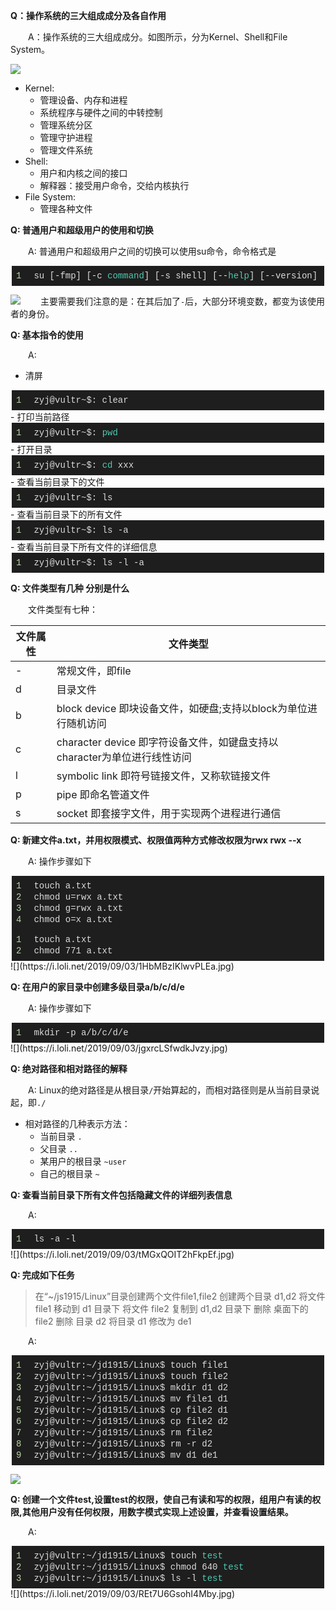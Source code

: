 **Q：操作系统的三大组成成分及各自作用**

&emsp;&emsp;A：操作系统的三大组成成分。如图所示，分为Kernel、Shell和File System。

![](https://i.loli.net/2019/09/03/6grL3jw1isPFxnV.jpg)

- Kernel: 
    - 管理设备、内存和进程
    - 系统程序与硬件之间的中转控制
    - 管理系统分区
    - 管理守护进程
    - 管理文件系统
- Shell:
    - 用户和内核之间的接口
    - 解释器：接受用户命令，交给内核执行
- File System: 
    - 管理各种文件

**Q: 普通用户和超级用户的使用和切换**

&emsp;&emsp;A: 普通用户和超级用户之间的切换可以使用su命令，命令格式是
<div class="output_wrapper mdui-center"
                 style="font-size: 16px; color: rgb(62, 62, 62); line-height: 1.6; word-spacing: 0; letter-spacing: 0; font-family: 'Helvetica Neue', Helvetica, 'Hiragino Sans GB', 'Microsoft YaHei', Arial, sans-serif; background-image: linear-gradient(90deg, rgba(250, 255, 255, 0.05) 3%, rgba(250, 255, 255, 0) 3%), linear-gradient(360deg, rgba(250, 255, 255, 0.05) 3%, rgba(255, 255, 255, 0) 3%); background-size: 20px 20px; background-position: center center;">
                <pre
                        style="font-size: inherit; color: inherit; line-height: inherit; margin: 0; padding: 0;"><code
                        class="bash language-bash hljs"
                        style="overflow-wrap: break-word; margin: 0 2px; line-height: 18px; font-size: 14px; font-weight: normal; word-spacing: 0; letter-spacing: 0; font-family: Consolas, Inconsolata, Courier, monospace; border-radius: 0; overflow-x: auto; padding: 0.5em; background: rgb(30, 30, 30); color: rgb(220, 220, 220); white-space: pre !important; word-wrap: normal !important; word-break: normal !important; overflow: auto !important; display: -webkit-box !important;"><span
                        class="linenum hljs-number"
                        style="font-size: inherit; line-height: inherit; margin: 0; padding: 0; color: rgb(184, 215, 163); padding-right: 20px; word-spacing: 0; word-wrap: inherit !important; word-break: inherit !important;">1</span>su&nbsp;[-fmp]&nbsp;[-c&nbsp;<span
                        class="hljs-built_in"
                        style="font-size: inherit; line-height: inherit; margin: 0; padding: 0; color: rgb(78, 201, 176); word-wrap: inherit !important; word-break: inherit !important;">command</span>]&nbsp;[-s&nbsp;shell]&nbsp;[--<span
                        class="hljs-built_in"
                        style="font-size: inherit; line-height: inherit; margin: 0; padding: 0; color: rgb(78, 201, 176); word-wrap: inherit !important; word-break: inherit !important;">help</span>]&nbsp;[--version]&nbsp;[-]&nbsp;[USER&nbsp;[ARG]]<br></code></pre>
            </div>

![](https://i.loli.net/2019/09/03/qgPxJszLS98wRyA.jpg)
&emsp;&emsp;主要需要我们注意的是：在其后加了`-`后，大部分环境变数，都变为该使用者的身份。

**Q: 基本指令的使用**

&emsp;&emsp;A:
- 清屏
<div class="output_wrapper mdui-center"
                         style="font-size: 16px; color: rgb(62, 62, 62); line-height: 1.6; word-spacing: 0; letter-spacing: 0; font-family: 'Helvetica Neue', Helvetica, 'Hiragino Sans GB', 'Microsoft YaHei', Arial, sans-serif; background-image: linear-gradient(90deg, rgba(250, 255, 255, 0.05) 3%, rgba(250, 255, 255, 0) 3%), linear-gradient(360deg, rgba(250, 255, 255, 0.05) 3%, rgba(255, 255, 255, 0) 3%); background-size: 20px 20px; background-position: center center;">
                    <pre
                            style="font-size: inherit; color: inherit; line-height: inherit; margin: 0; padding: 0;"><code
                            class="bash language-bash hljs"
                            style="overflow-wrap: break-word; margin: 0 2px; line-height: 18px; font-size: 14px; font-weight: normal; word-spacing: 0; letter-spacing: 0; font-family: Consolas, Inconsolata, Courier, monospace; border-radius: 0; overflow-x: auto; padding: 0.5em; background: rgb(30, 30, 30); color: rgb(220, 220, 220); white-space: pre !important; word-wrap: normal !important; word-break: normal !important; overflow: auto !important; display: -webkit-box !important;"><span
                            class="linenum hljs-number"
                            style="font-size: inherit; line-height: inherit; margin: 0; padding: 0; color: rgb(184, 215, 163); padding-right: 20px; word-spacing: 0; word-wrap: inherit !important; word-break: inherit !important;">1</span>zyj@vultr~$:&nbsp;clear<br></code></pre>
                    </div>
- 打印当前路径
<div class="output_wrapper mdui-center"
                         style="font-size: 16px; color: rgb(62, 62, 62); line-height: 1.6; word-spacing: 0; letter-spacing: 0; font-family: 'Helvetica Neue', Helvetica, 'Hiragino Sans GB', 'Microsoft YaHei', Arial, sans-serif; background-image: linear-gradient(90deg, rgba(250, 255, 255, 0.05) 3%, rgba(250, 255, 255, 0) 3%), linear-gradient(360deg, rgba(250, 255, 255, 0.05) 3%, rgba(255, 255, 255, 0) 3%); background-size: 20px 20px; background-position: center center;">
                    <pre
                            style="font-size: inherit; color: inherit; line-height: inherit; margin: 0; padding: 0;"><code
                            class="bash language-bash hljs"
                            style="overflow-wrap: break-word; margin: 0 2px; line-height: 18px; font-size: 14px; font-weight: normal; word-spacing: 0; letter-spacing: 0; font-family: Consolas, Inconsolata, Courier, monospace; border-radius: 0; overflow-x: auto; padding: 0.5em; background: rgb(30, 30, 30); color: rgb(220, 220, 220); white-space: pre !important; word-wrap: normal !important; word-break: normal !important; overflow: auto !important; display: -webkit-box !important;"><span
                            class="linenum hljs-number"
                            style="font-size: inherit; line-height: inherit; margin: 0; padding: 0; color: rgb(184, 215, 163); padding-right: 20px; word-spacing: 0; word-wrap: inherit !important; word-break: inherit !important;">1</span>zyj@vultr~$:&nbsp;<span
                            class="hljs-built_in"
                            style="font-size: inherit; line-height: inherit; margin: 0; padding: 0; color: rgb(78, 201, 176); word-wrap: inherit !important; word-break: inherit !important;">pwd</span><br></code></pre>
                    </div>
- 打开目录
<div class="output_wrapper mdui-center"
                         style="font-size: 16px; color: rgb(62, 62, 62); line-height: 1.6; word-spacing: 0; letter-spacing: 0; font-family: 'Helvetica Neue', Helvetica, 'Hiragino Sans GB', 'Microsoft YaHei', Arial, sans-serif; background-image: linear-gradient(90deg, rgba(250, 255, 255, 0.05) 3%, rgba(250, 255, 255, 0) 3%), linear-gradient(360deg, rgba(250, 255, 255, 0.05) 3%, rgba(255, 255, 255, 0) 3%); background-size: 20px 20px; background-position: center center;">
                    <pre
                            style="font-size: inherit; color: inherit; line-height: inherit; margin: 0; padding: 0;"><code
                            class="bash language-bash hljs"
                            style="overflow-wrap: break-word; margin: 0 2px; line-height: 18px; font-size: 14px; font-weight: normal; word-spacing: 0; letter-spacing: 0; font-family: Consolas, Inconsolata, Courier, monospace; border-radius: 0; overflow-x: auto; padding: 0.5em; background: rgb(30, 30, 30); color: rgb(220, 220, 220); white-space: pre !important; word-wrap: normal !important; word-break: normal !important; overflow: auto !important; display: -webkit-box !important;"><span
                            class="linenum hljs-number"
                            style="font-size: inherit; line-height: inherit; margin: 0; padding: 0; color: rgb(184, 215, 163); padding-right: 20px; word-spacing: 0; word-wrap: inherit !important; word-break: inherit !important;">1</span>zyj@vultr~$:&nbsp;<span
                            class="hljs-built_in"
                            style="font-size: inherit; line-height: inherit; margin: 0; padding: 0; color: rgb(78, 201, 176); word-wrap: inherit !important; word-break: inherit !important;">cd</span>&nbsp;xxx<br></code></pre>
                    </div>
- 查看当前目录下的文件
<div class="output_wrapper mdui-center"
                         style="font-size: 16px; color: rgb(62, 62, 62); line-height: 1.6; word-spacing: 0; letter-spacing: 0; font-family: 'Helvetica Neue', Helvetica, 'Hiragino Sans GB', 'Microsoft YaHei', Arial, sans-serif; background-image: linear-gradient(90deg, rgba(250, 255, 255, 0.05) 3%, rgba(250, 255, 255, 0) 3%), linear-gradient(360deg, rgba(250, 255, 255, 0.05) 3%, rgba(255, 255, 255, 0) 3%); background-size: 20px 20px; background-position: center center;">
                    <pre
                            style="font-size: inherit; color: inherit; line-height: inherit; margin: 0; padding: 0;"><code
                            class="bash language-bash hljs"
                            style="overflow-wrap: break-word; margin: 0 2px; line-height: 18px; font-size: 14px; font-weight: normal; word-spacing: 0; letter-spacing: 0; font-family: Consolas, Inconsolata, Courier, monospace; border-radius: 0; overflow-x: auto; padding: 0.5em; background: rgb(30, 30, 30); color: rgb(220, 220, 220); white-space: pre !important; word-wrap: normal !important; word-break: normal !important; overflow: auto !important; display: -webkit-box !important;"><span
                            class="linenum hljs-number"
                            style="font-size: inherit; line-height: inherit; margin: 0; padding: 0; color: rgb(184, 215, 163); padding-right: 20px; word-spacing: 0; word-wrap: inherit !important; word-break: inherit !important;">1</span>zyj@vultr~$:&nbsp;ls<br></code></pre>
                    </div>
- 查看当前目录下的所有文件
<div class="output_wrapper mdui-center"
                         style="font-size: 16px; color: rgb(62, 62, 62); line-height: 1.6; word-spacing: 0; letter-spacing: 0; font-family: 'Helvetica Neue', Helvetica, 'Hiragino Sans GB', 'Microsoft YaHei', Arial, sans-serif; background-image: linear-gradient(90deg, rgba(250, 255, 255, 0.05) 3%, rgba(250, 255, 255, 0) 3%), linear-gradient(360deg, rgba(250, 255, 255, 0.05) 3%, rgba(255, 255, 255, 0) 3%); background-size: 20px 20px; background-position: center center;">
                    <pre
                            style="font-size: inherit; color: inherit; line-height: inherit; margin: 0; padding: 0;"><code
                            class="bash language-bash hljs"
                            style="overflow-wrap: break-word; margin: 0 2px; line-height: 18px; font-size: 14px; font-weight: normal; word-spacing: 0; letter-spacing: 0; font-family: Consolas, Inconsolata, Courier, monospace; border-radius: 0; overflow-x: auto; padding: 0.5em; background: rgb(30, 30, 30); color: rgb(220, 220, 220); white-space: pre !important; word-wrap: normal !important; word-break: normal !important; overflow: auto !important; display: -webkit-box !important;"><span
                            class="linenum hljs-number"
                            style="font-size: inherit; line-height: inherit; margin: 0; padding: 0; color: rgb(184, 215, 163); padding-right: 20px; word-spacing: 0; word-wrap: inherit !important; word-break: inherit !important;">1</span>zyj@vultr~$:&nbsp;ls&nbsp;-a<br></code></pre>
                    </div>
- 查看当前目录下所有文件的详细信息
<div class="output_wrapper mdui-center"
                         style="font-size: 16px; color: rgb(62, 62, 62); line-height: 1.6; word-spacing: 0; letter-spacing: 0; font-family: 'Helvetica Neue', Helvetica, 'Hiragino Sans GB', 'Microsoft YaHei', Arial, sans-serif; background-image: linear-gradient(90deg, rgba(250, 255, 255, 0.05) 3%, rgba(250, 255, 255, 0) 3%), linear-gradient(360deg, rgba(250, 255, 255, 0.05) 3%, rgba(255, 255, 255, 0) 3%); background-size: 20px 20px; background-position: center center;">
                    <pre
                            style="font-size: inherit; color: inherit; line-height: inherit; margin: 0; padding: 0;"><code
                            class="bash language-bash hljs"
                            style="overflow-wrap: break-word; margin: 0 2px; line-height: 18px; font-size: 14px; font-weight: normal; word-spacing: 0; letter-spacing: 0; font-family: Consolas, Inconsolata, Courier, monospace; border-radius: 0; overflow-x: auto; padding: 0.5em; background: rgb(30, 30, 30); color: rgb(220, 220, 220); white-space: pre !important; word-wrap: normal !important; word-break: normal !important; overflow: auto !important; display: -webkit-box !important;"><span
                            class="linenum hljs-number"
                            style="font-size: inherit; line-height: inherit; margin: 0; padding: 0; color: rgb(184, 215, 163); padding-right: 20px; word-spacing: 0; word-wrap: inherit !important; word-break: inherit !important;">1</span>zyj@vultr~$:&nbsp;ls&nbsp;-l&nbsp;-a<br></code></pre>
                    </div>

**Q: 文件类型有几种  分别是什么**

&emsp;&emsp;文件类型有七种：
<table>
<thead>
<tr>
<th>文件属性</th>
<th>文件类型</th>
</tr>
</thead>
<tbody>
<tr>
<td>-</td>
<td>常规文件，即file</td>
</tr>
<tr>
<td>d</td>
<td>目录文件</td>
</tr>
<tr>
<td>b</td>
<td>block device 即块设备文件，如硬盘;支持以block为单位进行随机访问</td>
</tr>
<tr>
<td>c</td>
<td>character device 即字符设备文件，如键盘支持以character为单位进行线性访问</td>
</tr>
<tr>
<td>l</td>
<td>symbolic link 即符号链接文件，又称软链接文件</td>
</tr>
<tr>
<td>p</td>
<td>pipe 即命名管道文件</td>
</tr>
<tr>
<td>s</td>
<td>socket 即套接字文件，用于实现两个进程进行通信</td>
</tr>
</tbody>
</table>

**Q: 新建文件a.txt，并用权限模式、权限值两种方式修改权限为rwx rwx --x**

&emsp;&emsp;A: 操作步骤如下
<div class="output_wrapper mdui-center"
                 style="font-size: 16px; color: rgb(62, 62, 62); line-height: 1.6; word-spacing: 0; letter-spacing: 0; font-family: 'Helvetica Neue', Helvetica, 'Hiragino Sans GB', 'Microsoft YaHei', Arial, sans-serif; background-image: linear-gradient(90deg, rgba(250, 255, 255, 0.05) 3%, rgba(250, 255, 255, 0) 3%), linear-gradient(360deg, rgba(250, 255, 255, 0.05) 3%, rgba(255, 255, 255, 0) 3%); background-size: 20px 20px; background-position: center center;">
                <pre
                        style="font-size: inherit; color: inherit; line-height: inherit; margin: 0; padding: 0;"><code
                        class="bash language-bash hljs"
                        style="overflow-wrap: break-word; margin: 0 2px; line-height: 18px; font-size: 14px; font-weight: normal; word-spacing: 0; letter-spacing: 0; font-family: Consolas, Inconsolata, Courier, monospace; border-radius: 0; overflow-x: auto; padding: 0.5em; background: rgb(30, 30, 30); color: rgb(220, 220, 220); white-space: pre !important; word-wrap: normal !important; word-break: normal !important; overflow: auto !important; display: -webkit-box !important;"><span
                        class="linenum hljs-number"
                        style="font-size: inherit; line-height: inherit; margin: 0; padding: 0; color: rgb(184, 215, 163); padding-right: 20px; word-spacing: 0; word-wrap: inherit !important; word-break: inherit !important;">1</span>touch&nbsp;a.txt<br><span
                        class="linenum hljs-number"
                        style="font-size: inherit; line-height: inherit; margin: 0; padding: 0; color: rgb(184, 215, 163); padding-right: 20px; word-spacing: 0; word-wrap: inherit !important; word-break: inherit !important;">2</span>chmod&nbsp;u=rwx&nbsp;a.txt<br><span
                        class="linenum hljs-number"
                        style="font-size: inherit; line-height: inherit; margin: 0; padding: 0; color: rgb(184, 215, 163); padding-right: 20px; word-spacing: 0; word-wrap: inherit !important; word-break: inherit !important;">3</span>chmod&nbsp;g=rwx&nbsp;a.txt<br><span
                        class="linenum hljs-number"
                        style="font-size: inherit; line-height: inherit; margin: 0; padding: 0; color: rgb(184, 215, 163); padding-right: 20px; word-spacing: 0; word-wrap: inherit !important; word-break: inherit !important;">4</span>chmod&nbsp;o=x&nbsp;a.txt<br></code></pre>
            </div>

<div class="output_wrapper mdui-center"
                 style="font-size: 16px; color: rgb(62, 62, 62); line-height: 1.6; word-spacing: 0; letter-spacing: 0; font-family: 'Helvetica Neue', Helvetica, 'Hiragino Sans GB', 'Microsoft YaHei', Arial, sans-serif; background-image: linear-gradient(90deg, rgba(250, 255, 255, 0.05) 3%, rgba(250, 255, 255, 0) 3%), linear-gradient(360deg, rgba(250, 255, 255, 0.05) 3%, rgba(255, 255, 255, 0) 3%); background-size: 20px 20px; background-position: center center;">
                <pre
                        style="font-size: inherit; color: inherit; line-height: inherit; margin: 0; padding: 0;"><code
                        class="bash language-bash hljs"
                        style="overflow-wrap: break-word; margin: 0 2px; line-height: 18px; font-size: 14px; font-weight: normal; word-spacing: 0; letter-spacing: 0; font-family: Consolas, Inconsolata, Courier, monospace; border-radius: 0; overflow-x: auto; padding: 0.5em; background: rgb(30, 30, 30); color: rgb(220, 220, 220); white-space: pre !important; word-wrap: normal !important; word-break: normal !important; overflow: auto !important; display: -webkit-box !important;"><span
                        class="linenum hljs-number"
                        style="font-size: inherit; line-height: inherit; margin: 0; padding: 0; color: rgb(184, 215, 163); padding-right: 20px; word-spacing: 0; word-wrap: inherit !important; word-break: inherit !important;">1</span>touch&nbsp;a.txt<br><span
                        class="linenum hljs-number"
                        style="font-size: inherit; line-height: inherit; margin: 0; padding: 0; color: rgb(184, 215, 163); padding-right: 20px; word-spacing: 0; word-wrap: inherit !important; word-break: inherit !important;">2</span>chmod&nbsp;771&nbsp;a.txt<br></code></pre>
            </div>
![](https://i.loli.net/2019/09/03/1HbMBzIKlwvPLEa.jpg)

**Q: 在用户的家目录中创建多级目录a/b/c/d/e**

&emsp;&emsp;A: 操作步骤如下
<div class="output_wrapper mdui-center"
                 style="font-size: 16px; color: rgb(62, 62, 62); line-height: 1.6; word-spacing: 0; letter-spacing: 0; font-family: 'Helvetica Neue', Helvetica, 'Hiragino Sans GB', 'Microsoft YaHei', Arial, sans-serif; background-image: linear-gradient(90deg, rgba(250, 255, 255, 0.05) 3%, rgba(250, 255, 255, 0) 3%), linear-gradient(360deg, rgba(250, 255, 255, 0.05) 3%, rgba(255, 255, 255, 0) 3%); background-size: 20px 20px; background-position: center center;">
                <pre
                        style="font-size: inherit; color: inherit; line-height: inherit; margin: 0; padding: 0;"><code
                        class="bash language-bash hljs"
                        style="overflow-wrap: break-word; margin: 0 2px; line-height: 18px; font-size: 14px; font-weight: normal; word-spacing: 0; letter-spacing: 0; font-family: Consolas, Inconsolata, Courier, monospace; border-radius: 0; overflow-x: auto; padding: 0.5em; background: rgb(30, 30, 30); color: rgb(220, 220, 220); white-space: pre !important; word-wrap: normal !important; word-break: normal !important; overflow: auto !important; display: -webkit-box !important;"><span
                        class="linenum hljs-number"
                        style="font-size: inherit; line-height: inherit; margin: 0; padding: 0; color: rgb(184, 215, 163); padding-right: 20px; word-spacing: 0; word-wrap: inherit !important; word-break: inherit !important;">1</span>mkdir&nbsp;-p&nbsp;a/b/c/d/e<br></code></pre>
            </div>
![](https://i.loli.net/2019/09/03/jgxrcLSfwdkJvzy.jpg)

**Q: 绝对路径和相对路径的解释**

&emsp;&emsp;A: Linux的绝对路径是从根目录`/`开始算起的，而相对路径则是从当前目录说起，即`./`
- 相对路径的几种表示方法：
    - 当前目录 `.`
    - 父目录 `..`
    - 某用户的根目录 `~user`
    - 自己的根目录 `~`

**Q: 查看当前目录下所有文件包括隐藏文件的详细列表信息**

&emsp;&emsp;A: 
<div class="output_wrapper mdui-center"
                 style="font-size: 16px; color: rgb(62, 62, 62); line-height: 1.6; word-spacing: 0; letter-spacing: 0; font-family: 'Helvetica Neue', Helvetica, 'Hiragino Sans GB', 'Microsoft YaHei', Arial, sans-serif; background-image: linear-gradient(90deg, rgba(250, 255, 255, 0.05) 3%, rgba(250, 255, 255, 0) 3%), linear-gradient(360deg, rgba(250, 255, 255, 0.05) 3%, rgba(255, 255, 255, 0) 3%); background-size: 20px 20px; background-position: center center;">
                <pre
                        style="font-size: inherit; color: inherit; line-height: inherit; margin: 0; padding: 0;"><code
                        class="bash language-bash hljs"
                        style="overflow-wrap: break-word; margin: 0 2px; line-height: 18px; font-size: 14px; font-weight: normal; word-spacing: 0; letter-spacing: 0; font-family: Consolas, Inconsolata, Courier, monospace; border-radius: 0; overflow-x: auto; padding: 0.5em; background: rgb(30, 30, 30); color: rgb(220, 220, 220); white-space: pre !important; word-wrap: normal !important; word-break: normal !important; overflow: auto !important; display: -webkit-box !important;"><span
                        class="linenum hljs-number"
                        style="font-size: inherit; line-height: inherit; margin: 0; padding: 0; color: rgb(184, 215, 163); padding-right: 20px; word-spacing: 0; word-wrap: inherit !important; word-break: inherit !important;">1</span>ls&nbsp;-a&nbsp;-l<br></code></pre>
            </div>
![](https://i.loli.net/2019/09/03/tMGxQOIT2hFkpEf.jpg)

**Q: 完成如下任务**

> 在“~/js1915/Linux”目录创建两个文件file1,file2
  创建两个目录 d1,d2
  将文件 file1 移动到 d1 目录下
  将文件 file2 复制到 d1,d2 目录下
  删除 桌面下的 file2
  删除 目录 d2
  将目录 d1 修改为 de1

&emsp;&emsp;A: 

<div class="output_wrapper mdui-center"
                 style="font-size: 16px; color: rgb(62, 62, 62); line-height: 1.6; word-spacing: 0; letter-spacing: 0; font-family: 'Helvetica Neue', Helvetica, 'Hiragino Sans GB', 'Microsoft YaHei', Arial, sans-serif; background-image: linear-gradient(90deg, rgba(250, 255, 255, 0.05) 3%, rgba(250, 255, 255, 0) 3%), linear-gradient(360deg, rgba(250, 255, 255, 0.05) 3%, rgba(255, 255, 255, 0) 3%); background-size: 20px 20px; background-position: center center;">
                <pre
                        style="font-size: inherit; color: inherit; line-height: inherit; margin: 0; padding: 0;"><code
                        class="bash language-bash hljs"
                        style="overflow-wrap: break-word; margin: 0 2px; line-height: 18px; font-size: 14px; font-weight: normal; word-spacing: 0; letter-spacing: 0; font-family: Consolas, Inconsolata, Courier, monospace; border-radius: 0; overflow-x: auto; padding: 0.5em; background: rgb(30, 30, 30); color: rgb(220, 220, 220); white-space: pre !important; word-wrap: normal !important; word-break: normal !important; overflow: auto !important; display: -webkit-box !important;"><span
                        class="linenum hljs-number"
                        style="font-size: inherit; line-height: inherit; margin: 0; padding: 0; color: rgb(184, 215, 163); padding-right: 20px; word-spacing: 0; word-wrap: inherit !important; word-break: inherit !important;">1</span>zyj@vultr:~/jd1915/Linux$&nbsp;touch&nbsp;file1<br><span
                        class="linenum hljs-number"
                        style="font-size: inherit; line-height: inherit; margin: 0; padding: 0; color: rgb(184, 215, 163); padding-right: 20px; word-spacing: 0; word-wrap: inherit !important; word-break: inherit !important;">2</span>zyj@vultr:~/jd1915/Linux$&nbsp;touch&nbsp;file2<br><span
                        class="linenum hljs-number"
                        style="font-size: inherit; line-height: inherit; margin: 0; padding: 0; color: rgb(184, 215, 163); padding-right: 20px; word-spacing: 0; word-wrap: inherit !important; word-break: inherit !important;">3</span>zyj@vultr:~/jd1915/Linux$&nbsp;mkdir&nbsp;d1&nbsp;d2<br><span
                        class="linenum hljs-number"
                        style="font-size: inherit; line-height: inherit; margin: 0; padding: 0; color: rgb(184, 215, 163); padding-right: 20px; word-spacing: 0; word-wrap: inherit !important; word-break: inherit !important;">4</span>zyj@vultr:~/jd1915/Linux$&nbsp;mv&nbsp;file1&nbsp;d1<br><span
                        class="linenum hljs-number"
                        style="font-size: inherit; line-height: inherit; margin: 0; padding: 0; color: rgb(184, 215, 163); padding-right: 20px; word-spacing: 0; word-wrap: inherit !important; word-break: inherit !important;">5</span>zyj@vultr:~/jd1915/Linux$&nbsp;cp&nbsp;file2&nbsp;d1<br><span
                        class="linenum hljs-number"
                        style="font-size: inherit; line-height: inherit; margin: 0; padding: 0; color: rgb(184, 215, 163); padding-right: 20px; word-spacing: 0; word-wrap: inherit !important; word-break: inherit !important;">6</span>zyj@vultr:~/jd1915/Linux$&nbsp;cp&nbsp;file2&nbsp;d2<br><span
                        class="linenum hljs-number"
                        style="font-size: inherit; line-height: inherit; margin: 0; padding: 0; color: rgb(184, 215, 163); padding-right: 20px; word-spacing: 0; word-wrap: inherit !important; word-break: inherit !important;">7</span>zyj@vultr:~/jd1915/Linux$&nbsp;rm&nbsp;file2<br><span
                        class="linenum hljs-number"
                        style="font-size: inherit; line-height: inherit; margin: 0; padding: 0; color: rgb(184, 215, 163); padding-right: 20px; word-spacing: 0; word-wrap: inherit !important; word-break: inherit !important;">8</span>zyj@vultr:~/jd1915/Linux$&nbsp;rm&nbsp;-r&nbsp;d2<br><span
                        class="linenum hljs-number"
                        style="font-size: inherit; line-height: inherit; margin: 0; padding: 0; color: rgb(184, 215, 163); padding-right: 20px; word-spacing: 0; word-wrap: inherit !important; word-break: inherit !important;">9</span>zyj@vultr:~/jd1915/Linux$&nbsp;mv&nbsp;d1&nbsp;de1<br></code></pre>
            </div>

![](https://i.loli.net/2019/09/03/KuoiYnvVCzwfBaQ.jpg)

**Q: 创建一个文件test,设置test的权限，使自己有读和写的权限，组用户有读的权限,其他用户没有任何权限，用数字模式实现上述设置，并查看设置结果。**

&emsp;&emsp;A: 
<div class="output_wrapper mdui-center"
                 style="font-size: 16px; color: rgb(62, 62, 62); line-height: 1.6; word-spacing: 0; letter-spacing: 0; font-family: 'Helvetica Neue', Helvetica, 'Hiragino Sans GB', 'Microsoft YaHei', Arial, sans-serif; background-image: linear-gradient(90deg, rgba(250, 255, 255, 0.05) 3%, rgba(250, 255, 255, 0) 3%), linear-gradient(360deg, rgba(250, 255, 255, 0.05) 3%, rgba(255, 255, 255, 0) 3%); background-size: 20px 20px; background-position: center center;">
                <pre
                        style="font-size: inherit; color: inherit; line-height: inherit; margin: 0; padding: 0;"><code
                        class="bash language-bash hljs"
                        style="overflow-wrap: break-word; margin: 0 2px; line-height: 18px; font-size: 14px; font-weight: normal; word-spacing: 0; letter-spacing: 0; font-family: Consolas, Inconsolata, Courier, monospace; border-radius: 0; overflow-x: auto; padding: 0.5em; background: rgb(30, 30, 30); color: rgb(220, 220, 220); white-space: pre !important; word-wrap: normal !important; word-break: normal !important; overflow: auto !important; display: -webkit-box !important;"><span
                        class="linenum hljs-number"
                        style="font-size: inherit; line-height: inherit; margin: 0; padding: 0; color: rgb(184, 215, 163); padding-right: 20px; word-spacing: 0; word-wrap: inherit !important; word-break: inherit !important;">1</span>zyj@vultr:~/jd1915/Linux$&nbsp;touch&nbsp;<span
                        class="hljs-built_in"
                        style="font-size: inherit; line-height: inherit; margin: 0; padding: 0; color: rgb(78, 201, 176); word-wrap: inherit !important; word-break: inherit !important;">test</span><br><span
                        class="linenum hljs-number"
                        style="font-size: inherit; line-height: inherit; margin: 0; padding: 0; color: rgb(184, 215, 163); padding-right: 20px; word-spacing: 0; word-wrap: inherit !important; word-break: inherit !important;">2</span>zyj@vultr:~/jd1915/Linux$&nbsp;chmod&nbsp;640&nbsp;<span
                        class="hljs-built_in"
                        style="font-size: inherit; line-height: inherit; margin: 0; padding: 0; color: rgb(78, 201, 176); word-wrap: inherit !important; word-break: inherit !important;">test</span><br><span
                        class="linenum hljs-number"
                        style="font-size: inherit; line-height: inherit; margin: 0; padding: 0; color: rgb(184, 215, 163); padding-right: 20px; word-spacing: 0; word-wrap: inherit !important; word-break: inherit !important;">3</span>zyj@vultr:~/jd1915/Linux$&nbsp;ls&nbsp;-l&nbsp;<span
                        class="hljs-built_in"
                        style="font-size: inherit; line-height: inherit; margin: 0; padding: 0; color: rgb(78, 201, 176); word-wrap: inherit !important; word-break: inherit !important;">test</span><br></code></pre>
            </div>
![](https://i.loli.net/2019/09/03/REt7U6GsohI4Mby.jpg)